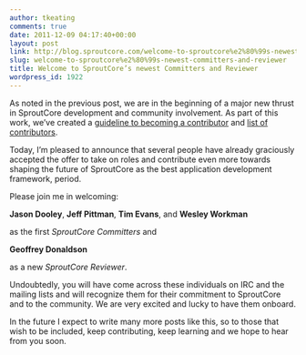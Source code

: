 ```yaml
---
author: tkeating
comments: true
date: 2011-12-09 04:17:40+00:00
layout: post
link: http://blog.sproutcore.com/welcome-to-sproutcore%e2%80%99s-newest-committers-and-reviewer/
slug: welcome-to-sproutcore%e2%80%99s-newest-committers-and-reviewer
title: Welcome to SproutCore’s newest Committers and Reviewer
wordpress_id: 1922
---
```


As noted in the previous post, we are in the beginning of a major new thrust in SproutCore development and community involvement.  As part of this work, we’ve created a [guideline to becoming a contributor](https://github.com/sproutcore/sproutcore/wiki/Collaborator-Guidelines) and [list of contributors](https://github.com/sproutcore/sproutcore/wiki/List-of-Collaborators).  

Today, I’m pleased to announce that several people have already graciously accepted the offer to take on roles and contribute even more towards shaping the future of SproutCore as the best application development framework, period.

Please join me in welcoming:

 **Jason Dooley**,
 **Jeff Pittman**,
 **Tim Evans**, and
 **Wesley Workman** 

as the first _SproutCore Committers_ and 

**Geoffrey Donaldson**

as a new _SproutCore Reviewer_.  

Undoubtedly, you will have come across these individuals on IRC and the mailing lists and will recognize them for their commitment to SproutCore and to the community.  We are very excited and lucky to have them onboard.

In the future I expect to write many more posts like this, so to those that wish to be included, keep contributing, keep learning and we hope to hear from you soon.
